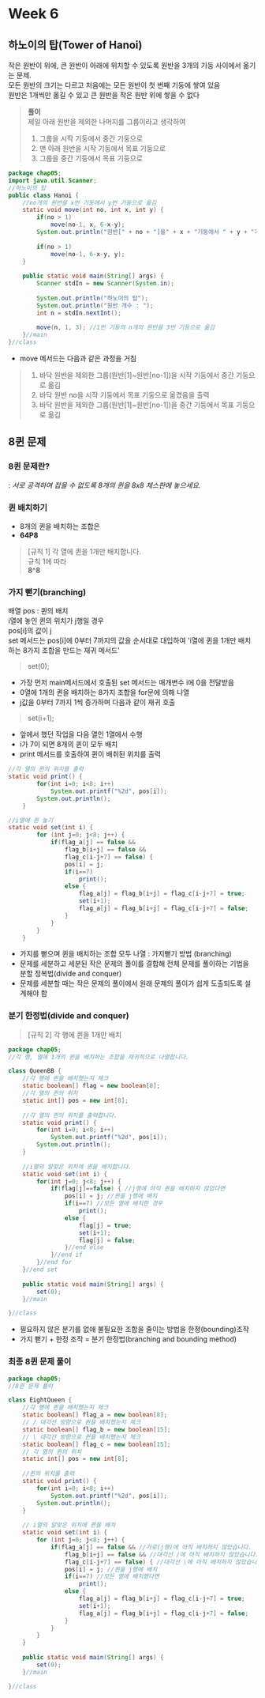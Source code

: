 # Week 6
## 하노이의 탑(Tower of Hanoi)
작은 원반이 위에, 큰 원반이 아래에 위치할 수 있도록 원반을 3개의 기둥 사이에서 옮기는 문제. <br/>
모든 원반의 크기는 다르고 처음에는 모든 원반이 첫 번째 기둥에 쌓여 있음 <br/>
원반은 1개씩만 옮길 수 있고 큰 원반을 작은 원반 위에 쌓을 수 없다

> **풀이** <br/>
> 제일 아래 원반을 제외한 나머지를 그룹이라고 생각하여 <br/>
> 1. 그룹을 시작 기둥에서 중간 기둥으로
> 2. 맨 아래 원반을 시작 기둥에서 목표 기둥으로
> 3. 그룹을 중간 기둥에서 목표 기둥으로
```JAVA
package chap05;
import java.util.Scanner;
//하노이의 탑
public class Hanoi {
    //no개의 원반을 x번 기둥에서 y번 기둥으로 옮김
	static void move(int no, int x, int y) {
		if(no > 1)
			move(no-1, x, 6-x-y);
		System.out.println("원반[" + no + "]을" + x + "기둥에서 " + y + "기둥으로 옮김");
		
		if(no > 1)
			move(no-1, 6-x-y, y);
	}
	
	public static void main(String[] args) {
		Scanner stdIn = new Scanner(System.in);
		
		System.out.println("하노이의 탑");
		System.out.println("원반 개수 : ");
		int n = stdIn.nextInt();
		
		move(n, 1, 3); //1번 기둥의 n개의 원반을 3번 기둥으로 옮김
	}//main
}//class
```
- move 메서드는 다음과 같은 과정을 거침
> 1. 바닥 원반을 제외한 그룹(원반[1]~원반[no-1])을 시작 기둥에서 중간 기둥으로 옮김
> 2. 바닥 원반 no을 시작 기둥에서 목표 기둥으로 옮겼음을 출력
> 3. 바닥 원반을 제외한 그룹(원반[1]~원반[no-1])을 중간 기둥에서 목표 기둥으로 옮김


## 8퀸 문제
### **8퀸 문제란?**
: *서로 공격하여 잡을 수 없도록 8개의 퀸을 8x8 체스판에 놓으세요.*

### **퀸 배치하기**
- 8개의 퀸을 배치하는 조합은
- **64P8**

> [규칙 1] 각 열에 퀸을 1개만 배치합니다. <br/>
> 규칙 1에 따라 <br/>
> **8^8**

### **가지 뻗기(branching)**
배열 pos : 퀸의 배치 <br/>
i열에 놓인 퀸의 위치가 j행일 경우 <br/>
pos[i]의 값이 j <br/>
set 메서드는 pos[i]에 0부터 7까지의 값을 순서대로 대입하여 'i열에 퀸을 1개만 배치하는 8가지 조합을 만드는 재귀 메서드'
> set(0);
- 가장 먼저 main메서드에서 호출된 set 메서드는 매개변수 i에 0을 전달받음
- 0열에 1개의 퀸을 배치하는 8가지 조합을 for문에 의해 나열
- j값을 0부터 7까지 1씩 증가하며 다음과 같이 재귀 호출
> set(i+1);
- 앞에서 했던 작업을 다음 열인 1열에서 수행
- i가 7이 되면 8개의 퀸이 모두 배치
- print 메서드를 호출하여 퀸이 배취된 위치를 출력

```JAVA
//각 열의 퀸의 위치를 출력
static void print() {
		for(int i=0; i<8; i++)
			System.out.printf("%2d", pos[i]);
		System.out.println();
	}

//i열에 퀸 놓기
static void set(int i) {
		for (int j=0; j<8; j++) {
			if(flag_a[j] == false &&
				flag_b[i+j] == false &&
				flag_c[i-j+7] == false) {
				pos[i] = j;
				if(i==7)
					print();
				else {
					flag_a[j] = flag_b[i+j] = flag_c[i-j+7] = true;
					set(i+1);
					flag_a[j] = flag_b[i+j] = flag_c[i-j+7] = false;
				}
			}
		}
	}
```
- 가지를 뻗으며 퀸을 배치하는 조합 모두 나열 : 가지뻗기 방법 (branching) <br/>
- 문제를 세분하고 세분된 작은 문제의 풀이를 결합해 전체 문제를 풀이하는 기법을 분할 정복법(divide and conquer) <br/>
- 문제를 세분할 때는 작은 문제의 풀이에서 원래 문제의 풀이가 쉽게 도출되도록 설계해야 함

### **분기 한정법(divide and conquer)**
> [규칙 2] 각 행에 퀸을 1개만 배치
```JAVA
package chap05;
//각 행, 열에 1개의 퀸을 배치하는 조합을 재귀적으로 나열합니다.

class QueenBB {
    //각 행에 퀸을 배치했는지 체크
	static boolean[] flag = new boolean[8];
    //각 열의 퀸의 위치
	static int[] pos = new int[8];
	
    //각 열의 퀸의 위치를 출력합니다.
	static void print() {
		for(int i=0; i<8; i++)
			System.out.printf("%2d", pos[i]);
		System.out.println();
	}
	
    //i열의 알맞은 위치에 퀸을 배치합니다.
	static void set(int i) {
		for(int j=0; j<8; j++) {
			if(flag[j]==false) { //j행에 아직 퀸을 배치하지 않았다면
				pos[i] = j; //퀸을 j행에 배치
				if(i==7) //모든 열에 배치한 경우
					print();
				else {
					flag[j] = true;
					set(i+1);
					flag[j] = false;
				}//end else
			}//end if
		}//end for
	}//end set
	
	public static void main(String[] args) {
		set(0);
	}//main

}//class
```
- 필요하지 않은 분기를 없애 불필요한 조합을 줄이는 방법을 한정(bounding)조작
- 가지 뻗기 + 한정 조작 = 분기 한정법(branching and bounding method)

### **최종 8퀸 문제 풀이**
```JAVA
package chap05;
//8퀸 문제 풀이

class EightQueen {
    //각 행에 퀸을 배치했는지 체크
	static boolean[] flag_a = new boolean[8];
    // / 대각선 방향으로 퀸을 배치했는지 체크
	static boolean[] flag_b = new boolean[15];
    // \ 대각선 방향으로 퀸을 배치했는지 체크
	static boolean[] flag_c = new boolean[15];
    // 각 열의 퀸의 위치
	static int[] pos = new int[8];
	
    //퀸의 위치를 출력
	static void print() {
		for(int i=0; i<8; i++)
			System.out.printf("%2d", pos[i]);
		System.out.println();
	}
	
    // i열의 알맞은 위치에 퀸을 배치
	static void set(int i) {
		for (int j=0; j<8; j++) {
			if(flag_a[j] == false && //가로(j행)에 아직 배치하지 않았습니다.
				flag_b[i+j] == false && //대각선 /에 아직 배치하지 않았습니다.
				flag_c[i-j+7] == false) { //대각선 \에 아직 배치하지 않았습니다.
				pos[i] = j; //퀸을 j행에 배치
				if(i==7) //모든 열에 배치했다면
					print();
				else {
					flag_a[j] = flag_b[i+j] = flag_c[i-j+7] = true;
					set(i+1);
					flag_a[j] = flag_b[i+j] = flag_c[i-j+7] = false;
				}
			}
		}
	}
	
	public static void main(String[] args) {
		set(0);
	}//main

}//class
```
